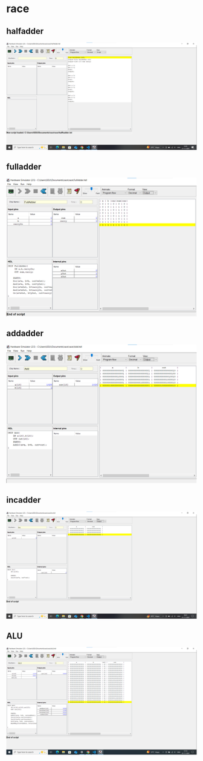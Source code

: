 # race

## halfadder

<img src="./halfadder.png/">

## fulladder

<img src="./fulladder.png/">

## addadder

<img src="./add.png/">

## incadder

<img src="./incadder.png/">

## ALU

<img src="./ALU.png/">


